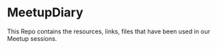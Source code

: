 # MeetupDiary
This Repo contains the resources, links, files that have been used in our Meetup sessions.
